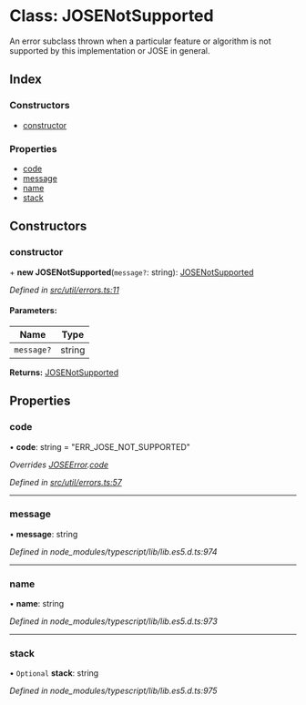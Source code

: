 # Class: JOSENotSupported

An error subclass thrown when a particular feature or algorithm is not supported by this
implementation or JOSE in general.

## Index

### Constructors

* [constructor](_util_errors_.josenotsupported.md#constructor)

### Properties

* [code](_util_errors_.josenotsupported.md#code)
* [message](_util_errors_.josenotsupported.md#message)
* [name](_util_errors_.josenotsupported.md#name)
* [stack](_util_errors_.josenotsupported.md#stack)

## Constructors

### constructor

\+ **new JOSENotSupported**(`message?`: string): [JOSENotSupported](_util_errors_.josenotsupported.md)

*Defined in [src/util/errors.ts:11](https://github.com/panva/jose/blob/v3.5.2/src/util/errors.ts#L11)*

#### Parameters:

Name | Type |
------ | ------ |
`message?` | string |

**Returns:** [JOSENotSupported](_util_errors_.josenotsupported.md)

## Properties

### code

•  **code**: string = "ERR\_JOSE\_NOT\_SUPPORTED"

*Overrides [JOSEError](_util_errors_.joseerror.md).[code](_util_errors_.joseerror.md#code)*

*Defined in [src/util/errors.ts:57](https://github.com/panva/jose/blob/v3.5.2/src/util/errors.ts#L57)*

___

### message

•  **message**: string

*Defined in node_modules/typescript/lib/lib.es5.d.ts:974*

___

### name

•  **name**: string

*Defined in node_modules/typescript/lib/lib.es5.d.ts:973*

___

### stack

• `Optional` **stack**: string

*Defined in node_modules/typescript/lib/lib.es5.d.ts:975*
